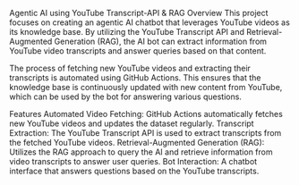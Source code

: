 Agentic AI using YouTube Transcript-API & RAG
Overview
This project focuses on creating an agentic AI chatbot that leverages YouTube videos as its knowledge base. By utilizing the YouTube Transcript API and Retrieval-Augmented Generation (RAG), the AI bot can extract information from YouTube video transcripts and answer queries based on that content.

The process of fetching new YouTube videos and extracting their transcripts is automated using GitHub Actions. This ensures that the knowledge base is continuously updated with new content from YouTube, which can be used by the bot for answering various questions.

Features
Automated Video Fetching: GitHub Actions automatically fetches new YouTube videos and updates the dataset regularly.
Transcript Extraction: The YouTube Transcript API is used to extract transcripts from the fetched YouTube videos.
Retrieval-Augmented Generation (RAG): Utilizes the RAG approach to query the AI and retrieve information from video transcripts to answer user queries.
Bot Interaction: A chatbot interface that answers questions based on the YouTube transcripts.
